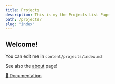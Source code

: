 ```yaml
---
title: Projects
description: This is my the Projects List Page
path: /projects/
slug: "index"
---
```


## Welcome!

You can edit me in <code>content/projects/index.md</code>

See also the [about](/about) page!

[📖 Documentation](https://content.nuxtjs.org)
